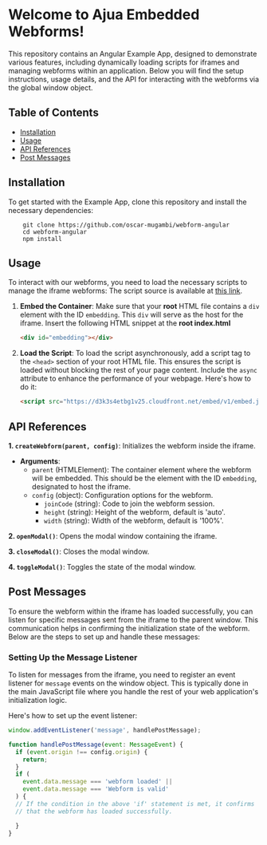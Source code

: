 # Welcome to Ajua Embedded Webforms!

This repository contains an Angular Example App, designed to demonstrate various features, including dynamically loading scripts for iframes and managing webforms within an application. 
Below you will find the setup instructions, usage details, and the API for interacting with the webforms via the global window object.


## Table of Contents
- [Installation](#installation)
- [Usage](#usage)
- [API References](#api-references)
- [Post Messages](#post-messages)



## Installation 
To get started with the Example App, clone this repository and install the necessary dependencies:
```
	git clone https://github.com/oscar-mugambi/webform-angular 
	cd webform-angular 
	npm install
```

## Usage
To interact with our webforms, you need to  load the necessary scripts to manage the iframe webforms:
The script source is available at [this link](https://d3k3s4etbg1v25.cloudfront.net/embed/v1/embed.js).

1. **Embed the Container**: Make sure that your **root** HTML file contains a `div` element with the ID `embedding`. This `div` will serve as the host for the iframe. Insert the following HTML snippet at the **root index.html**

   ```html
   <div id="embedding"></div>

2. **Load the Script**: To load the script asynchronously, add a script tag to the `<head>` section of your root HTML file. This ensures the script is loaded without blocking the rest of your page content. Include the `async` attribute to enhance the performance of your webpage. Here's how to do it:

	```html
	<script src="https://d3k3s4etbg1v25.cloudfront.net/embed/v1/embed.js" async></script>
	```


## API References

**1. `createWebform(parent, config)`**: Initializes the webform inside the iframe.
- **Arguments**:
  - `parent` (HTMLElement): The container element where the webform will be embedded. This should be the element with the ID `embedding`, designated to host the iframe.
  - `config` (object): Configuration options for the webform.
    - `joinCode` (string): Code to join the webform session.
    - `height` (string): Height of the webform, default is 'auto'.
    - `width` (string): Width of the webform, default is '100%'.

**2. `openModal()`**: Opens the modal window containing the iframe.

**3. `closeModal()`**: Closes the modal window.

**4. `toggleModal()`**: Toggles the state of the modal window.


## Post Messages

To ensure the webform within the iframe has loaded successfully, you can listen for specific messages sent from the iframe to the parent window. This communication helps in confirming the initialization state of the webform. Below are the steps to set up and handle these messages:

### Setting Up the Message Listener

To listen for messages from the iframe, you need to register an event listener for `message` events on the window object. This is typically done in the main JavaScript file where you handle the rest of your web application's initialization logic.

Here's how to set up the event listener:

```javascript
window.addEventListener('message', handlePostMessage);

function handlePostMessage(event: MessageEvent) {
  if (event.origin !== config.origin) {
    return;
  }
  if (
    event.data.message === 'webform loaded' ||
    event.data.message === 'Webform is valid'
  ) {
  // If the condition in the above 'if' statement is met, it confirms
  // that the webform has loaded successfully.

  }
}
